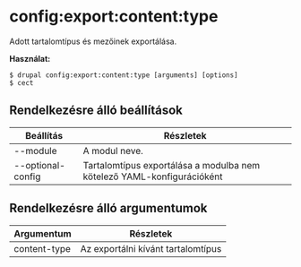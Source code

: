 # config:export:content:type
Adott tartalomtípus és mezőinek exportálása.

**Használat:**
```
$ drupal config:export:content:type [arguments] [options]
$ cect  
```

## Rendelkezésre álló beállítások
Beállítás | Részletek
-------|-------------
--module | A modul neve.
--optional-config | Tartalomtípus exportálása a modulba nem kötelező YAML-konfigurációként

## Rendelkezésre álló argumentumok
Argumentum | Részletek
---------|-------------
content-type | Az exportálni kívánt tartalomtípus
